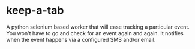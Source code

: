 # keep-a-tab
A python selenium based worker that will ease tracking a particular event. You won't have to go and check for an event again and again. It notifies when the event happens via a configured SMS and/or email.
